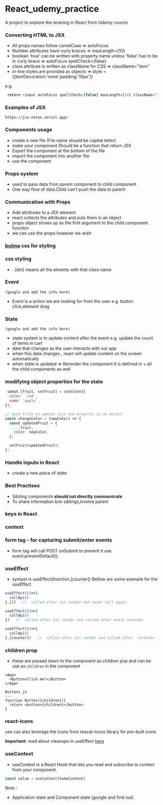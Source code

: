 # React_udemy_practice
A project to explore the leraning in React from Udemy cource

### Converting HTML to JSX
 - All props names follow camelCase => autoFocus
 - Number attributes have curly braces => maxLength={10}
 - boolean 'true' can be written with property name unless 'false' has to be in curly brace => autoFocus spellCheck={false}
 - class attribute is written as className for CSS => className="item"
 - in-line styles are provided as objects  => style ={{textDecoration:'none',padding:'10px'}}

e.g.
```javascript
 return <input autoFocus spellCheck={false} maxLength={10} className="item" style ={{textDecoration:'none',padding:'10px'}}/>
```

### Examples of JSX
`https://jsx-notes.vercel.app/`

###  Components usage
 - create a new file (File name should be capital letter)
 - make your component.Should be a function that return JSX
 - Export the component at the bottom of the file
 - import the component into another file
 - use the component 


### Props system
 - used to pass data from parent component to child component 
 - One way flow of data.Child can't push the data to parent

### Communication with Props
 - Add attributes to a JSX element
 - react collects the attributes and puts them in an object
 - props object shows up as the first argument to the child component function
 - we can use the props however we wish 

  ### [bulma](https://bulma.io/documentation/components/) css for styling 

 ### css styling
  - . (dot) means all the elments with that class name 

### Event  
`(google and add the info here)`
 - Event is a action we are looking for from the user e.g.  button click,element drag

 ### State
`(google and add the info here)`
 - state system is to update content after the event e.g. update the count of items in cart
 - date that changes as the user interacts with our app
 - when this data changes , react will update content on the screen automatically
 - when state is updated => Rerender the component it is defined in + all the child components as well 

### modifying object properties for the state
```javascript
 const [fruit, setFruit] = useState({
  color: 'red',
  name: 'apple',
});

// good trick to update just one property in an object
const changeColor = (newColor) => {
  const updatedFruit = {
    ...fruit,
    color: newColor,
  };

  setFruit(updatedFruit);
};
```

### Handle inputs in React
 - create a new piece of state

### Best Practises
 - Sibiling components **should not directly communicate**
 - To share information b/w siblings,involve parent 


### keys in React

### context 

###  form tag - for capturing submit/enter events
- form tag will call POST onSubmit to prevent it use event.preventDefault();

### useEffect 
- syntaxt is useEffect(function,[counter])
Bellow are some example for the useEffect
```js
useEffect(()=>{
  callApi()
},[])   //  called after 1st render and never call again
```
```js
useEffect(()=>{
  callApi()
})   //  called after 1st render and called after every rerender
```
```js
useEffect(()=>{
  callApi()
},[counter])   //  called after 1st render and called after  rerender if counter vairable is changes
```

### children prop

- these are passed down to the component as children pop and can be use as `children` in the component
```
<App>
  <Button>Click me!</Button>
</App>

Buttons.js
---
function Button({children}){
  return <button>{children}</button>
}
```
### react-icons
use can also leverage the icons from reacat-icons library for pre-built icons 


**Important**: read about cleanups in useEffect [here](https://hackernoon.com/cleanup-functions-in-reacts-useeffect-hook-explained)
### useContext
- useContext is a React Hook that lets you read and subscribe to context from your component.
```js
const value = useContext(SomeContext)
```


Note :

- Application state and Component state (google and find out)